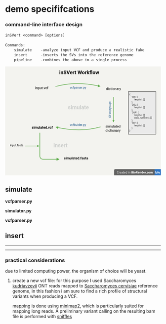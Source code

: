 # demo specififcations 


### command-line interface design
```
inSVert <command> [options]

Commands:
    simulate    -analyze input VCF and produce a realistic fake
    insert      -inserts the SVs into the reference genome
    pipeline    -combines the above in a single process
```

![alt text](image.png)


## simulate

**vcfparser.py**

**simulator.py**

**vcfparser.py**

## insert


------
------

### practical considerations

due to limited computing power, the organism of choice will be yeast.

1. create a new vcf file: 
for this purpose I used Saccharomyces [kudriavzevii](https://trace.ncbi.nlm.nih.gov/Traces/?view=run_browser&page_size=10&acc=SRR7517606&display=download) ONT reads mapped to [Saccharomyces cervisiae](https://www.ncbi.nlm.nih.gov/datasets/genome/GCF_000146045.2/) reference genome, in this fashion i am sure to find a rich profile of structural variants when producing a VCF.

    mapping is done using [minimap2](https://github.com/lh3/minimap2), which is particularly suited for mapping long reads. A preliminary variant calling on the resulting bam file is performed with [sniffles](https://github.com/fritzsedlazeck/Sniffles) 

